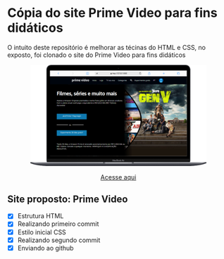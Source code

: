# Cópia do site Prime Video para fins didáticos

O intuito deste repositório é melhorar as técinas do HTML e CSS, no exposto, foi clonado o site do Prime Video para fins didáticos

<div align=center>
    <img src="./assets/img/Macbook-Air-127.0.0.1 (1).png" width=400>
</div>

<div align=center>
    
[Acesse aqui](https://jvs2001.github.io/Prime-Video-/)
</div>

## Site proposto: Prime Video

- [x] Estrutura HTML
- [x] Realizando primeiro commit
- [x] Estilo inicial CSS
- [x] Realizando segundo commit
- [x] Enviando ao github
